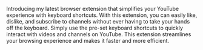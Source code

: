 Introducing my latest browser extension that simplifies your YouTube experience with keyboard shortcuts. With this extension, you can easily like, dislike, and subscribe to channels without ever having to take your hands off the keyboard. Simply use the pre-set keyboard shortcuts to quickly interact with videos and channels on YouTube. This extension streamlines your browsing experience and makes it faster and more efficient.
